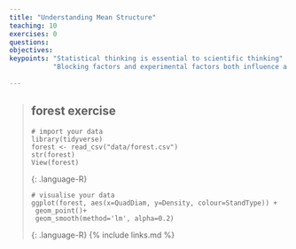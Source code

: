 ```yaml
---
title: "Understanding Mean Structure"
teaching: 10
exercises: 0
questions:
objectives:
keypoints: "Statistical thinking is essential to scientific thinking"
           "Blocking factors and experimental factors both influence a response" 
           
---
```


> ## forest exercise
> ~~~
> # import your data
> library(tidyverse)
> forest <- read_csv("data/forest.csv")
> str(forest)
> View(forest)
> ~~~
> {: .language-R}
>
> ~~~
> # visualise your data
> ggplot(forest, aes(x=QuadDiam, y=Density, colour=StandType)) +
>  geom_point()+
>  geom_smooth(method='lm', alpha=0.2)
> ~~~
> {: .language-R}
{% include links.md %}

